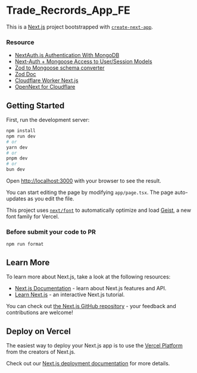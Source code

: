 # Trade_Recrords_App_FE

This is a [Next.js](https://nextjs.org) project bootstrapped with [`create-next-app`](https://nextjs.org/docs/app/api-reference/cli/create-next-app).


### Resource
+ [NextAuth.js Authentication With MongoDB](https://www.mongodb.com/developer/languages/typescript/nextauthjs-authentication-mongodb/)
+ [Next-Auth + Mongoose Access to User/Session Models](https://github.com/nextauthjs/next-auth/issues/1175)
+ [Zod to Mongoose schema converter](https://www.npmjs.com/package/@zodyac/zod-mongoose)
+ [Zod Doc](https://zod.dev/)
+ [Cloudflare Worker Next.js](https://developers.cloudflare.com/workers/frameworks/framework-guides/nextjs/)
+ [OpenNext for Cloudflare](https://www.npmjs.com/package/@opennextjs/cloudflare)

## Getting Started

First, run the development server:

```bash
npm install
npm run dev
# or
yarn dev
# or
pnpm dev
# or
bun dev
```

Open [http://localhost:3000](http://localhost:3000) with your browser to see the result.

You can start editing the page by modifying `app/page.tsx`. The page auto-updates as you edit the file.

This project uses [`next/font`](https://nextjs.org/docs/app/building-your-application/optimizing/fonts) to automatically optimize and load [Geist](https://vercel.com/font), a new font family for Vercel.

### Before submit your code to PR
```
npm run format
```


## Learn More

To learn more about Next.js, take a look at the following resources:

- [Next.js Documentation](https://nextjs.org/docs) - learn about Next.js features and API.
- [Learn Next.js](https://nextjs.org/learn) - an interactive Next.js tutorial.

You can check out [the Next.js GitHub repository](https://github.com/vercel/next.js) - your feedback and contributions are welcome!

## Deploy on Vercel

The easiest way to deploy your Next.js app is to use the [Vercel Platform](https://vercel.com/new?utm_medium=default-template&filter=next.js&utm_source=create-next-app&utm_campaign=create-next-app-readme) from the creators of Next.js.

Check out our [Next.js deployment documentation](https://nextjs.org/docs/app/building-your-application/deploying) for more details.

